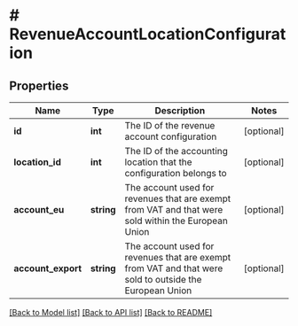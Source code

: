 # # RevenueAccountLocationConfiguration

## Properties

Name | Type | Description | Notes
------------ | ------------- | ------------- | -------------
**id** | **int** | The ID of the revenue account configuration | [optional]
**location_id** | **int** | The ID of the accounting location that the configuration belongs to | [optional]
**account_eu** | **string** | The account used for revenues that are exempt from VAT and that were sold within the European Union | [optional]
**account_export** | **string** | The account used for revenues that are exempt from VAT and that were sold to outside the European Union | [optional]

[[Back to Model list]](../../README.md#models) [[Back to API list]](../../README.md#endpoints) [[Back to README]](../../README.md)
